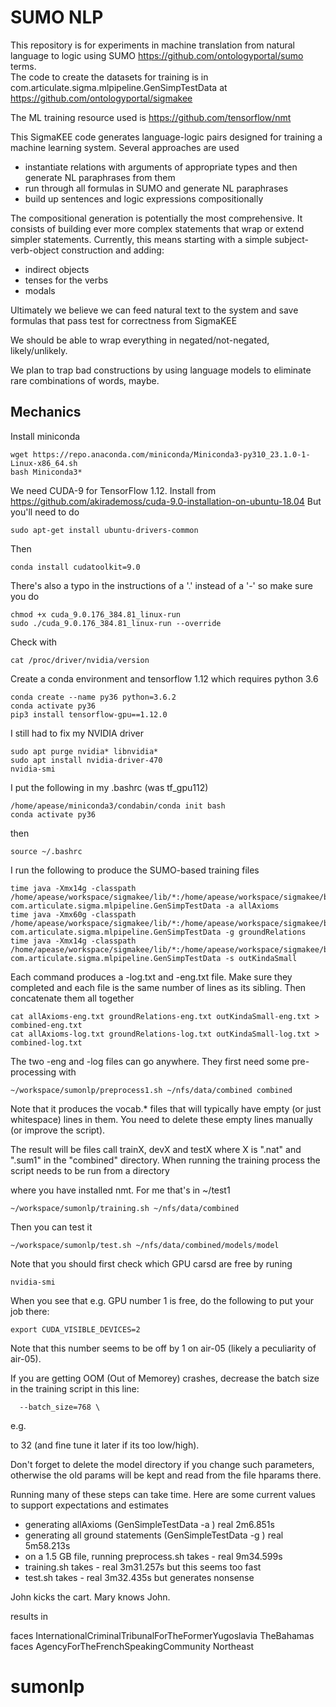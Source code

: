 # SUMO NLP

This repository is for experiments in machine translation from natural language to
logic using SUMO https://github.com/ontologyportal/sumo terms.  
The code to create the datasets for training is in
com.articulate.sigma.mlpipeline.GenSimpTestData at 
https://github.com/ontologyportal/sigmakee

The ML training resource used is https://github.com/tensorflow/nmt

This SigmaKEE code generates language-logic pairs designed for training
a machine learning system.  Several approaches are used
 - instantiate relations with arguments of appropriate types
   and then generate NL paraphrases from them
 - run through all formulas in SUMO and generate NL paraphrases
 - build up sentences and logic expressions compositionally

 The compositional generation is potentially the most comprehensive.
 It consists of building ever more complex statements that wrap or
 extend simpler statements.  Currently, this means starting with
 a simple subject-verb-object construction and adding:
 - indirect objects
 - tenses for the verbs
 - modals
 
Ultimately we believe we can feed natural text to the system and save formulas
that pass test for correctness from SigmaKEE 

We should be able to wrap everything in negated/not-negated, likely/unlikely.

We plan to trap bad constructions by using language models to eliminate rare combinations of words, maybe.

## Mechanics

Install miniconda

```
wget https://repo.anaconda.com/miniconda/Miniconda3-py310_23.1.0-1-Linux-x86_64.sh
bash Miniconda3*
```

We need CUDA-9 for TensorFlow 1.12.  Install from https://github.com/akirademoss/cuda-9.0-installation-on-ubuntu-18.04
But you'll need to do 
```
sudo apt-get install ubuntu-drivers-common
```
Then
```
conda install cudatoolkit=9.0
```
There's also a typo in the instructions of a '.' instead of a '-' so make sure you do

```
chmod +x cuda_9.0.176_384.81_linux-run 
sudo ./cuda_9.0.176_384.81_linux-run --override
```
Check with 
```
cat /proc/driver/nvidia/version
```

Create a conda environment and tensorflow 1.12 which requires python 3.6
```
conda create --name py36 python=3.6.2
conda activate py36
pip3 install tensorflow-gpu==1.12.0
```

I still had to fix my NVIDIA driver
```
sudo apt purge nvidia* libnvidia*
sudo apt install nvidia-driver-470
nvidia-smi
```
I put the following in my .bashrc (was tf_gpu112)

```
/home/apease/miniconda3/condabin/conda init bash
conda activate py36
```

then 

```
source ~/.bashrc
```

I run the following to produce the SUMO-based training files

```
time java -Xmx14g -classpath /home/apease/workspace/sigmakee/lib/*:/home/apease/workspace/sigmakee/build/classes com.articulate.sigma.mlpipeline.GenSimpTestData -a allAxioms
time java -Xmx60g -classpath /home/apease/workspace/sigmakee/lib/*:/home/apease/workspace/sigmakee/build/classes com.articulate.sigma.mlpipeline.GenSimpTestData -g groundRelations
time java -Xmx14g -classpath /home/apease/workspace/sigmakee/lib/*:/home/apease/workspace/sigmakee/build/classes com.articulate.sigma.mlpipeline.GenSimpTestData -s outKindaSmall
```

Each command produces a -log.txt and -eng.txt file.  Make sure they completed 
and each file is the same number of lines as its sibling.  Then concatenate them
all together

```
cat allAxioms-eng.txt groundRelations-eng.txt outKindaSmall-eng.txt > combined-eng.txt
cat allAxioms-log.txt groundRelations-log.txt outKindaSmall-log.txt > combined-log.txt
```

The two -eng and -log files can go anywhere.  They first need some pre-processing with

```
~/workspace/sumonlp/preprocess1.sh ~/nfs/data/combined combined
```

Note that it produces the vocab.* files that will typically have empty
(or just whitespace) lines in them. You need to delete these empty
lines manually (or improve the script).


The result will be files call trainX, devX and testX where X is ".nat" and ".sum1" in the "combined" directory. When running the training process the script needs to be run from a directory

where you have installed nmt.  For me that's in ~/test1

```
~/workspace/sumonlp/training.sh ~/nfs/data/combined
```

Then you can test it

```
~/workspace/sumonlp/test.sh ~/nfs/data/combined/models/model
```

Note that you should first check which GPU carsd are free by runing 

```
nvidia-smi
```

When you see that e.g. GPU number 1 is free, do the following to put
your job there:

```
export CUDA_VISIBLE_DEVICES=2
```

Note that this number seems to be off by 1 on air-05 (likely a
peculiarity of air-05).

If you are getting OOM (Out of Memorey) crashes, decrease the batch
size in the training script in this line:

```
  --batch_size=768 \
```

e.g.

to 32 (and fine tune it later if its too low/high).

Don't forget to delete the model directory if you change such
parameters, otherwise the old params will be kept and read from the
file hparams there.

Running many of these steps can take time.  Here are some current values to support expectations and estimates

- generating allAxioms (GenSimpleTestData -a ) real 2m6.851s
- generating all ground statements (GenSimpleTestData -g ) real	5m58.213s
- on a 1.5 GB file, running preprocess.sh takes - real 9m34.599s
- training.sh takes - real 3m31.257s but this seems too fast
- test.sh takes - real 3m32.435s but generates nonsense

John kicks the cart.
Mary knows John.

results in

faces InternationalCriminalTribunalForTheFormerYugoslavia TheBahamas
faces AgencyForTheFrenchSpeakingCommunity Northeast




# sumonlp
